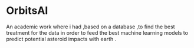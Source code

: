 # OrbitsAI
An academic work where i had ,based on a database ,to find the best treatment for the data in order to feed the best machine learning models to predict potential asteroid impacts with earth .
